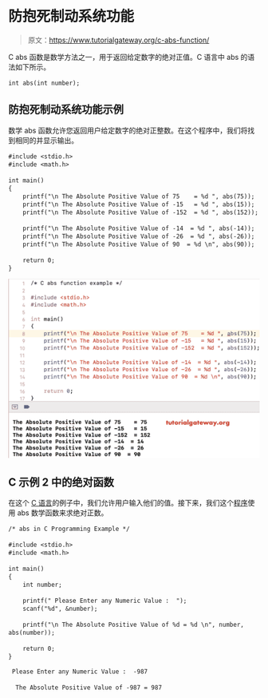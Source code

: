 # 防抱死制动系统功能

> 原文：<https://www.tutorialgateway.org/c-abs-function/>

C abs 函数是数学方法之一，用于返回给定数字的绝对正值。C 语言中 abs 的语法如下所示。

```
int abs(int number);
```

## 防抱死制动系统功能示例

数学 abs 函数允许您返回用户给定数字的绝对正整数。在这个程序中，我们将找到相同的并显示输出。

```
#include <stdio.h>
#include <math.h>

int main()
{
    printf("\n The Absolute Positive Value of 75    = %d ", abs(75));
    printf("\n The Absolute Positive Value of -15   = %d ", abs(15));
    printf("\n The Absolute Positive Value of -152  = %d ", abs(152));

    printf("\n The Absolute Positive Value of -14  = %d ", abs(-14));
    printf("\n The Absolute Positive Value of -26  = %d ", abs(-26));
    printf("\n The Absolute Positive Value of 90  = %d \n", abs(90));

    return 0;
}
```

![C abs function example 1](img/504df90fb92846468db48cdbf0236c31.png)

## C 示例 2 中的绝对函数

在这个 [C 语言](https://www.tutorialgateway.org/c-programming/)的例子中，我们允许用户输入他们的值。接下来，我们这个[程序](https://www.tutorialgateway.org/c-programming-examples/)使用 abs 数学函数来求绝对正数。

```
/* abs in C Programming Example */

#include <stdio.h>
#include <math.h> 

int main()
{
    int number;

    printf(" Please Enter any Numeric Value :  ");
    scanf("%d", &number);

    printf("\n The Absolute Positive Value of %d = %d \n", number, abs(number));

    return 0;
}
```

```
 Please Enter any Numeric Value :  -987

  The Absolute Positive Value of -987 = 987
```